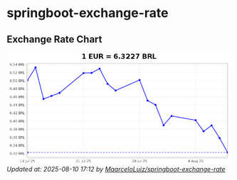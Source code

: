 # springboot-exchange-rate

<!-- EXCHANGE-RATE-START -->
## Exchange Rate Chart

![Exchange Rate Chart](charts/chart.png)*Updated at: 2025-08-10 17:12 by [MaarceloLuiz/springboot-exchange-rate](https://github.com/MaarceloLuiz/springboot-exchange-rate)*


<!-- EXCHANGE-RATE-END -->